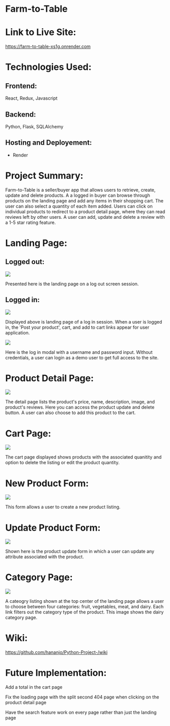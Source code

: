 # Farm-to-Table

# Link to Live Site:

https://farm-to-table-xs1g.onrender.com

# Technologies Used:

## Frontend:

React, Redux, Javascript

## Backend:

Python, Flask, SQLAlchemy

## Hosting and Deployement:

- Render

# Project Summary:

Farm-to-Table is a seller/buyer app that allows users to retrieve, create, update and delete products. A a logged in buyer can browse through products on the landing page and add any items in their shopping cart. The user can also select a quantity of each item added. Users can click on individual products to redirect to a product detail page, where they can read reviews left by other users. A user can add, update and delete a review with a 1-5 star rating feature.

# Landing Page:

## Logged out:

![](https://res.cloudinary.com/dsu4khzr3/image/upload/v1687561103/86abfe242a76a318d851157875783bd3_xwob5k.jpg)

Presented here is the landing page on a log out screen session.

## Logged in:

![](https://res.cloudinary.com/dwphwqyrn/image/upload/v1689806696/Screen_Shot_2023-07-19_at_3.28.19_PM_hlnlts.png)

Displayed above is landing page of a log in session. When a user is logged in, the 'Post your product', cart, and add to cart links appear for user application.

![](https://res.cloudinary.com/dsu4khzr3/image/upload/v1687561151/382a27873f614e9afc36a8649e36a1af_tygxzz.png)

Here is the log in modal with a username and password input. Without credentials, a user can login as a demo user to get full access to the site.

# Product Detail Page:

![](https://res.cloudinary.com/dsu4khzr3/image/upload/v1687561184/65932baefc3e908755f1d00763d2ea10_rx7fmg.png)

The detail page lists the product's price, name, description, image, and product's reviews. Here you can access the product update and delete button. A user can also choose to add this product to the cart.

# Cart Page:

![](https://res.cloudinary.com/dsu4khzr3/image/upload/v1687561281/1cfba1f6f8d583b91ee23e0f720f568c_h3uqqo.png)

The cart page displayed shows products with the associated quanitity and option to delete the listing or edit the product quantity.

# New Product Form:

![](https://res.cloudinary.com/dwphwqyrn/image/upload/v1689806692/Screen_Shot_2023-07-19_at_3.43.31_PM_bpczli.png)

This form allows a user to create a new product listing.

# Update Product Form:

![](https://res.cloudinary.com/dwphwqyrn/image/upload/v1689806692/Screen_Shot_2023-07-19_at_3.43.55_PM_snxw6b.png)

Shown here is the product update form in which a user can update any attribute associated with the product.

# Category Page:

![](https://res.cloudinary.com/dwphwqyrn/image/upload/v1689806698/Screen_Shot_2023-07-19_at_3.34.03_PM_ntwgeo.png)

A cateogry listing shown at the top center of the landing page allows a user to choose between four categories: fruit, vegetables, meat, and dairy. Each link filters out the category type of the product. This image shows the dairy category page.

# Wiki:

https://github.com/hananjo/Python-Project-/wiki

# Future Implementation:

Add a total in the cart page

Fix the loading page with the split second 404 page when clicking on the product detail page

Have the search feature work on every page rather than just the landing page
